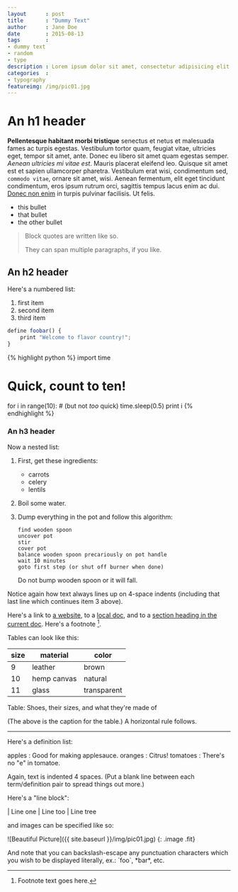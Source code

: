 ```yaml
---
layout      : post
title       : "Dummy Text"
author      : Jane Doe
date        : 2015-08-13
tags        :
- dummy text
- random
- type
description : Lorem ipsum dolor sit amet, consectetur adipisicing elit. Voluptates, possimus.
categories  :
- typography
featureimg: /img/pic01.jpg
--- 
```


An h1 header
============

**Pellentesque habitant morbi tristique** senectus et netus et malesuada fames ac turpis egestas. Vestibulum tortor quam, feugiat vitae, ultricies eget, tempor sit amet, ante. Donec eu libero sit amet quam egestas semper. _Aenean ultricies mi vitae est_. Mauris placerat eleifend leo. Quisque sit amet est et sapien ullamcorper pharetra. Vestibulum erat wisi, condimentum sed, `commodo vitae`, ornare sit amet, wisi. Aenean fermentum, elit eget tincidunt condimentum, eros ipsum  rutrum orci, sagittis tempus lacus enim ac dui. [Donec non enim](#) in turpis pulvinar facilisis. Ut felis.

  * this bullet
  * that bullet
  * the other bullet

> Block quotes are
> written like so.
>
> They can span multiple paragraphs,
> if you like.

An h2 header
------------

Here's a numbered list:

 1. first item
 2. second item
 3. third item

``` js
define foobar() {
    print "Welcome to flavor country!";
}
```

<!-- OR -->

{% highlight python %}
import time
# Quick, count to ten!
for i in range(10):
    # (but not *too* quick)
    time.sleep(0.5)
    print i
{% endhighlight %}

### An h3 header ###

Now a nested list:

 1. First, get these ingredients:

    * carrots
    * celery
    * lentils

 2. Boil some water.

 3. Dump everything in the pot and follow
    this algorithm:

        find wooden spoon
        uncover pot
        stir
        cover pot
        balance wooden spoon precariously on pot handle
        wait 10 minutes
        goto first step (or shut off burner when done)

    Do not bump wooden spoon or it will fall.

Notice again how text always lines up on 4-space indents (including
that last line which continues item 3 above).

Here's a link to [a website](http://foo.bar), to a [local
doc](/feed.xml), and to a [section heading in the current
doc](#an-h2-header). Here's a footnote [^1].

[^1]: Footnote text goes here.

Tables can look like this:

size | material     | color
---- | ------------ |------------
9    | leather      | brown
10   | hemp canvas  | natural
11   | glass        | transparent

Table: Shoes, their sizes, and what they're made of

(The above is the caption for the table.)
A horizontal rule follows.

***

Here's a definition list:

apples
  : Good for making applesauce.
oranges
  : Citrus!
tomatoes
  : There's no "e" in tomatoe.

Again, text is indented 4 spaces. (Put a blank line between each
term/definition pair to spread things out more.)

Here's a "line block":

| Line one
|   Line too
| Line tree

and images can be specified like so:

![Beautiful Picture]({{ site.baseurl }}/img/pic01.jpg)
{: .image .fit}

And note that you can backslash-escape any punctuation characters
which you wish to be displayed literally, ex.: \`foo\`, \*bar\*, etc.

